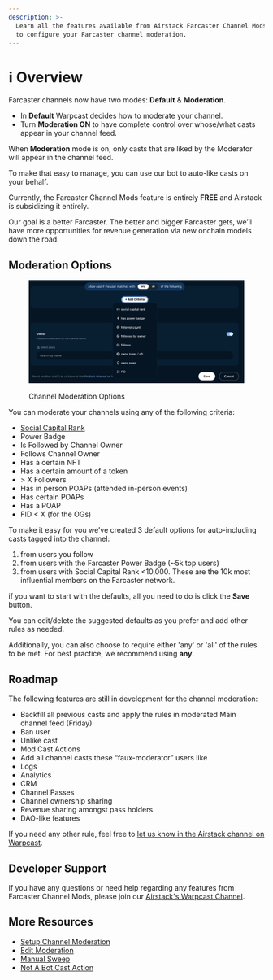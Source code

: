```yaml
---
description: >-
  Learn all the features available from Airstack Farcaster Channel Mods for you
  to configure your Farcaster channel moderation.
---
```


# ℹ️ Overview

Farcaster channels now have two modes: **Default** & **Moderation**.

* In **Default** Warpcast decides how to moderate your channel.
* Turn **Moderation ON** to have complete control over whose/what casts appear in your channel feed.

When **Moderation** mode is on, only casts that are liked by the Moderator will appear in the channel feed.

To make that easy to manage, you can use our bot to auto-like casts on your behalf.

Currently, the Farcaster Channel Mods feature is entirely **FREE** and Airstack is subsidizing it entirely.

Our goal is a better Farcaster. The better and bigger Farcaster gets, we’ll have more opportunities for revenue generation via new onchain models down the road.

## Moderation Options

<figure><img src="../../.gitbook/assets/image (9).png" alt=""><figcaption><p>Channel Moderation Options</p></figcaption></figure>

You can moderate your channels using any of the following criteria:

* [Social Capital Rank](../../abstractions/trending-casts/social-capital-value-and-social-capital-scores.md)
* Power Badge
* Is Followed by Channel Owner
* Follows Channel Owner
* Has a certain NFT
* Has a certain amount of a token
* \> X Followers
* Has in person POAPs (attended in-person events)
* Has certain POAPs
* Has a POAP
* FID < X (for the OGs)

To make it easy for you we’ve created 3 default options for auto-including casts tagged into the channel:

1. from users you follow
2. from users with the Farcaster Power Badge (\~5k top users)
3. from users with Social Capital Rank <10,000. These are the 10k most influential members on the Farcaster network.

if you want to start with the defaults, all you need to do is click the **Save** button.

You can edit/delete the suggested defaults as you prefer and add other rules as needed.

Additionally, you can also choose to require either 'any' or 'all' of the rules to be met. For best practice, we recommend using **any**.

## Roadmap

The following features are still in development for the channel moderation:

* Backfill all previous casts and apply the rules in moderated Main channel feed (Friday)
* Ban user
* Unlike cast
* Mod Cast Actions
* Add all channel casts these “faux-moderator” users like
* Logs
* Analytics
* CRM
* Channel Passes
* Channel ownership sharing
* Revenue sharing amongst pass holders
* DAO-like features

If you need any other rule, feel free to [let us know in the Airstack channel on Warpcast](https://warpcast.com/\~/channel/airstack).

## Developer Support

If you have any questions or need help regarding any features from Farcaster Channel Mods, please join our [Airstack's Warpcast Channel](https://warpcast.com/\~/channel/airstack).

## More Resources

* [Setup Channel Moderation](setup-channel-moderation.md)
* [Edit Moderation](edit-moderation.md)
* [Manual Sweep](manual-sweep.md)
* [Not A Bot Cast Action](not-a-bot-cast-action.md)
